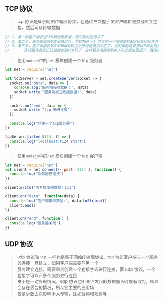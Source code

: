 ## TCP 协议

> tcp 协议是属于网络传输层协议，他通过三次握手使客户端和服务器建立连接，然后可以传输数据

```javascript
// 1、第一步客户端发送SYN码给服务端，告知要发送请求了
// 2、第二步，服务端接收到SYN码之后，将SYN码 +1 并且同一个服务端的ACK码返回给客户端
// 3、第三步，客户端接收到SYN和ACK码之后已经是激活状态了，这时候他需要把ACK码发送给服务端
//     ，告诉服务器自己已经接收到ACK码了，这样服务端接收到ACK码之后也激活了，就进入了连接状态
```

> 使用`nodejs`中的`net` 模块创建一个 tcp 服务器

```javascript
let net = require("net")

let tcpServer = net.createServer(socket => {
  socket.on("data", data => {
    console.log("服务端接收数据：", data)
    socket.write("服务端发送数据数据:", data)
  })

  socket.on("end", data => {
    socket.write("tcp 断开连接")
  })

  console.log("创建一个tcp服务器")
})

tcpServer.listen(8124, () => {
  console.log("localhost:8124 start")
})
```

> 使用`nodejs`中的`net` 模块创建一个 tcp 客户端

```javascript
let net = require("net")
let client = net.connect({ port: 8124 }, function() {
  console.log("服务器已连接")
})

client.write("客户端发送数据：111")

client.on("data", function(data) {
  console.log("客户端接收数据:", data.toString())
  client.end()
})

client.on("end", function() {
  console.log("服务器关闭")
})
```

## UDP 协议

> udp 协议和 tcp 一样也是属于网络传输层协议。tcp 协议客户端与一个服务的连接一旦建立，如果客户端需要与另一个  
> 服务建立连接，需要重新创建一个套接字去进行连接，而 udp 协议，一个套接字可以和多个服务进行连接  
> 由于是一对多的情况，udp 协议也不关注发出的数据服务时候有收到，所以会存在丢包的情况，所以它主要的应用场  
> 景是少数丢包影响不大传输，比如音频和视频等
